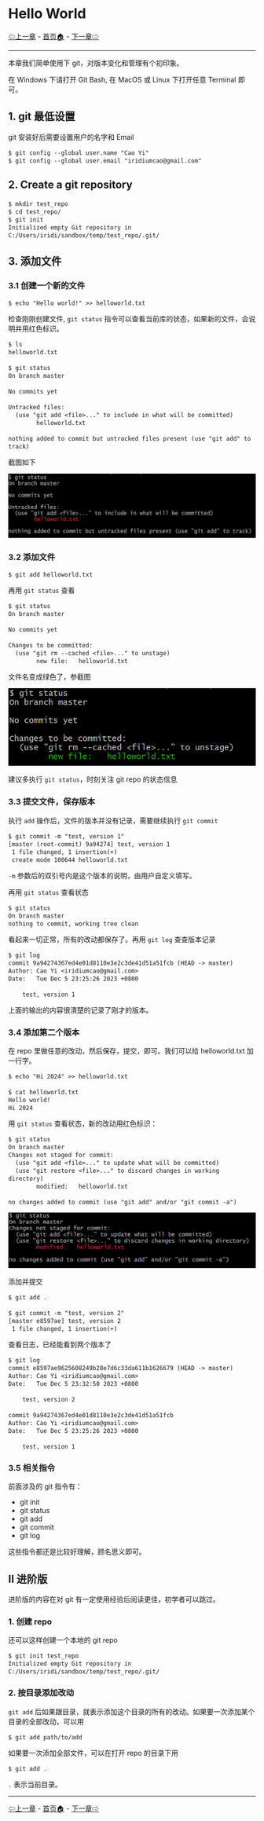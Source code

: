 # Hello World

[⇦上一章](03.md) - [首页🏠](index.md) - [下一章⇨](05.md)

---

本章我们简单使用下 git，对版本变化和管理有个初印象。

在 Windows 下请打开 Git Bash, 在 MacOS 或 Linux 下打开任意 Terminal 即可。

## 1. git 最低设置

git 安装好后需要设置用户的名字和 Email

```plaintext
$ git config --global user.name "Cao Yi"
$ git config --global user.email "iridiumcao@gmail.com"
```

## 2. Create a git repository

```plaintext
$ mkdir test_repo
$ cd test_repo/
$ git init
Initialized empty Git repository in C:/Users/iridi/sandbox/temp/test_repo/.git/
```

## 3. 添加文件

### 3.1 创建一个新的文件

```plaintext
$ echo "Hello world!" >> helloworld.txt
```

检查刚刚创建文件, `git status` 指令可以查看当前库的状态，如果新的文件，会说明并用红色标识。

```plaintext
$ ls
helloworld.txt

$ git status
On branch master

No commits yet

Untracked files:
  (use "git add <file>..." to include in what will be committed)
        helloworld.txt

nothing added to commit but untracked files present (use "git add" to track)
```

截图如下

![](images/ch04_01_git_status.png)

### 3.2 添加文件

```plaintext
$ git add helloworld.txt
```

再用 `git status` 查看

```plaintext
$ git status
On branch master

No commits yet

Changes to be committed:
  (use "git rm --cached <file>..." to unstage)
        new file:   helloworld.txt
```

文件名变成绿色了，参截图

![](images/ch04_02_git_status.png)

建议多执行 `git status`，时刻关注 git repo 的状态信息

### 3.3 提交文件，保存版本

执行 `add` 操作后，文件的版本并没有记录，需要继续执行 `git commit`

```plaintext
$ git commit -m "test, version 1"
[master (root-commit) 9a94274] test, version 1
 1 file changed, 1 insertion(+)
 create mode 100644 helloworld.txt
```

`-m` 参数后的双引号内是这个版本的说明，由用户自定义填写。

再用 `git status` 查看状态

```
$ git status
On branch master
nothing to commit, working tree clean
```

看起来一切正常，所有的改动都保存了。再用 `git log` 查查版本记录

```plaintext
$ git log
commit 9a94274367ed4e01d8110e3e2c3de41d51a51fcb (HEAD -> master)
Author: Cao Yi <iridiumcao@gmail.com>
Date:   Tue Dec 5 23:25:26 2023 +0800

    test, version 1
```

上面的输出的内容很清楚的记录了刚才的版本。

### 3.4 添加第二个版本

在 repo 里做任意的改动，然后保存，提交，即可。我们可以给 helloworld.txt 加一行字。

```plaintext
$ echo "Hi 2024" >> helloworld.txt

$ cat helloworld.txt
Hello world!
Hi 2024
```

用 `git status` 查看状态，新的改动用红色标识：

```plaintext
$ git status
On branch master
Changes not staged for commit:
  (use "git add <file>..." to update what will be committed)
  (use "git restore <file>..." to discard changes in working directory)
        modified:   helloworld.txt

no changes added to commit (use "git add" and/or "git commit -a")
```

![](images/ch04_03_git_status.png)

添加并提交

```plaintext
$ git add .

$ git commit -m "test, version 2"
[master e8597ae] test, version 2
 1 file changed, 1 insertion(+)
```

查看日志，已经能看到两个版本了

```plaintext
$ git log
commit e8597ae9625608249b28e7d6c33da611b1626679 (HEAD -> master)
Author: Cao Yi <iridiumcao@gmail.com>
Date:   Tue Dec 5 23:32:50 2023 +0800

    test, version 2

commit 9a94274367ed4e01d8110e3e2c3de41d51a51fcb
Author: Cao Yi <iridiumcao@gmail.com>
Date:   Tue Dec 5 23:25:26 2023 +0800

    test, version 1

```

### 3.5 相关指令

前面涉及的 git 指令有：

* git init
* git status
* git add
* git commit
* git log

这些指令都还是比较好理解，顾名思义即可。

## II 进阶版

进阶版的内容在对 git 有一定使用经验后阅读更佳，初学者可以跳过。

### 1. 创建 repo

还可以这样创建一个本地的 git repo

```plaintext
$ git init test_repo
Initialized empty Git repository in C:/Users/iridi/sandbox/temp/test_repo/.git/
```

### 2. 按目录添加改动

`git add` 后如果跟目录，就表示添加这个目录的所有的改动。如果要一次添加某个目录的全部改动，可以用

```plaintext
$ git add path/to/add
```

如果要一次添加全部文件，可以在打开 repo 的目录下用

```plaintext
$ git add .
```

`.` 表示当前目录。

---

[⇦上一章](03.md) - [首页🏠](index.md) - [下一章⇨](05.md)